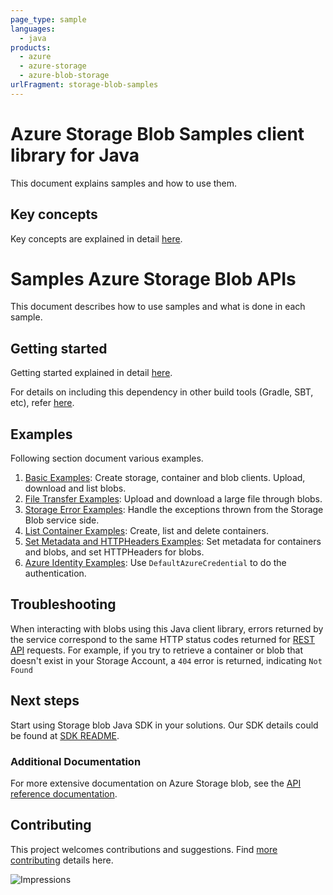```yaml
---
page_type: sample
languages:
  - java
products:
  - azure
  - azure-storage
  - azure-blob-storage
urlFragment: storage-blob-samples
---
```


# Azure Storage Blob Samples client library for Java
This document explains samples and how to use them.

## Key concepts
Key concepts are explained in detail [here][SDK_README_KEY_CONCEPTS].

# Samples Azure Storage Blob APIs
This document describes how to use samples and what is done in each sample.

## Getting started
Getting started explained in detail [here][SDK_README_GETTING_STARTED].

For details on including this dependency in other build tools (Gradle, SBT, etc), refer [here](https://search.maven.org/artifact/com.azure/azure-core).

## Examples
   Following section document various examples.

1. [Basic Examples][samples_basic]: Create storage, container and blob clients. Upload, download and list blobs.
2. [File Transfer Examples][samples_file_transfer]: Upload and download a large file through blobs.
3. [Storage Error Examples][samples_storage_error]: Handle the exceptions thrown from the Storage Blob service side.
4. [List Container Examples][samples_list_containers]: Create, list and delete containers.
5. [Set Metadata and HTTPHeaders Examples][samples_metadata]: Set metadata for containers and blobs, and set HTTPHeaders for blobs.
6. [Azure Identity Examples][samples_identity]: Use `DefaultAzureCredential` to do the authentication.

## Troubleshooting
When interacting with blobs using this Java client library, errors returned by the service correspond to the same HTTP
status codes returned for [REST API][error_codes] requests. For example, if you try to retrieve a container or blob that
doesn't exist in your Storage Account, a `404` error is returned, indicating `Not Found`

## Next steps
Start using Storage blob Java SDK in your solutions. Our SDK details could be found at [SDK README][BLOB_SDK_README]. 

###  Additional Documentation
For more extensive documentation on Azure Storage blob, see the [API reference documentation][storageblob_rest].

## Contributing
This project welcomes contributions and suggestions. Find [more contributing][SDK_README_CONTRIBUTING] details here.

<!-- LINKS -->
[BLOB_SDK_README]: https://github.com/Azure/azure-sdk-for-java/blob/main/sdk/storage/azure-storage-blob/README.md
[SDK_README_CONTRIBUTING]:https://github.com/Azure/azure-sdk-for-java/blob/main/sdk/storage/azure-storage-blob/README.md#contributing
[SDK_README_GETTING_STARTED]: https://github.com/Azure/azure-sdk-for-java/blob/main/sdk/storage/azure-storage-blob/README.md#getting-started
[SDK_README_KEY_CONCEPTS]: https://github.com/Azure/azure-sdk-for-java/blob/main/sdk/storage/azure-storage-blob/README.md#key-concepts
[samples_basic]: https://github.com/Azure/azure-sdk-for-java/blob/main/sdk/storage/azure-storage-blob/src/samples/java/com/azure/storage/blob/BasicExample.java
[samples_file_transfer]: https://github.com/Azure/azure-sdk-for-java/blob/main/sdk/storage/azure-storage-blob/src/samples/java/com/azure/storage/blob/FileTransferExample.java
[samples_storage_error]: https://github.com/Azure/azure-sdk-for-java/blob/main/sdk/storage/azure-storage-blob/src/samples/java/com/azure/storage/blob/StorageErrorHandlingExample.java
[samples_list_containers]: https://github.com/Azure/azure-sdk-for-java/blob/main/sdk/storage/azure-storage-blob/src/samples/java/com/azure/storage/blob/ListContainersExample.java
[samples_metadata]: https://github.com/Azure/azure-sdk-for-java/blob/main/sdk/storage/azure-storage-blob/src/samples/java/com/azure/storage/blob/SetMetadataAndHTTPHeadersExample.java
[samples_identity]: https://github.com/Azure/azure-sdk-for-java/blob/main/sdk/storage/azure-storage-blob/src/samples/java/com/azure/storage/blob/AzureIdentityExample.java
[storageblob_rest]: https://docs.microsoft.com/rest/api/storageservices/blob-service-rest-api
[error_codes]: https://docs.microsoft.com/rest/api/storageservices/blob-service-error-codes

![Impressions](https://azure-sdk-impressions.azurewebsites.net/api/impressions/azure-sdk-for-java%2Fsdk%2Fstorage%2Fazure-storage-blob%2Fsrc%2Fsamples%2FREADME.png)
